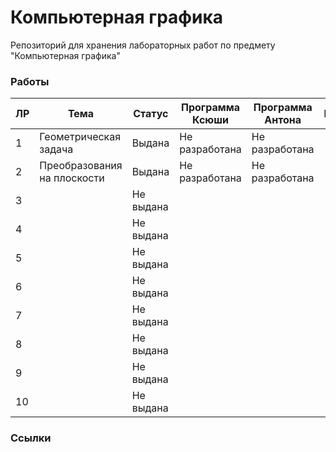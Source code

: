 # Компьютерная графика

Репозиторий для хранения лабораторных работ по предмету "Компьютерная графика"

### Работы


| ЛР | Тема | Статус | Программа Ксюши | Программа Антона | Комментарий | Методические материалы |
| -- | ---- | ------ | --------------- | ---------------- | ----------- | ---------------------- |
| 1 | Геометрическая задача | Выдана | Не разработана | Не разработана |||
| 2 | Преобразования на плоскости | Выдана | Не разработана | Не разработана |||
| 3 || Не выдана |||||
| 4 || Не выдана |||||
| 5 || Не выдана |||||
| 6 || Не выдана |||||
| 7 || Не выдана |||||
| 8 || Не выдана |||||
| 9 || Не выдана |||||
| 10 || Не выдана |||||

### Ссылки

